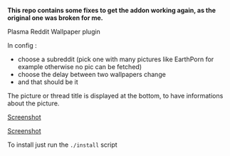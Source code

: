 **This repo contains some fixes to get the addon working again, as the original one was broken for me.**

Plasma Reddit Wallpaper plugin 

In config : 

* choose a subreddit (pick one with many pictures like EarthPorn for example otherwise no pic can be fetched)
* choose the delay between two wallpapers change
* and that should be it

The picture or thread title is displayed at the bottom, to have informations about the picture.

[Screenshot](Screenshot_1.png)


[Screenshot](Screenshot_2.png)

To install just run the `./install` script
